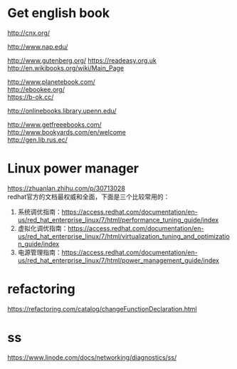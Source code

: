 # Get english book 
http://cnx.org/

http://www.nap.edu/

http://www.gutenberg.org/
https://readeasy.org.uk  
http://en.wikibooks.org/wiki/Main_Page  

http://www.planetebook.com/  
http://ebookee.org/  
https://b-ok.cc/  

http://onlinebooks.library.upenn.edu/  

http://www.getfreeebooks.com/  
http://www.bookyards.com/en/welcome  
http://gen.lib.rus.ec/   

# Linux power manager  

https://zhuanlan.zhihu.com/p/30713028  
redhat官方的文档最权威和全面，下面是三个比较常用的：  
1. 系统调优指南：https://access.redhat.com/documentation/en-us/red_hat_enterprise_linux/7/html/performance_tuning_guide/index  
2. 虚拟化调优指南：https://access.redhat.com/documentation/en-us/red_hat_enterprise_linux/7/html/virtualization_tuning_and_optimization_guide/index  
3. 电源管理指南：https://access.redhat.com/documentation/en-us/red_hat_enterprise_linux/7/html/power_management_guide/index  



# refactoring   

https://refactoring.com/catalog/changeFunctionDeclaration.html  


# ss  
https://www.linode.com/docs/networking/diagnostics/ss/  

